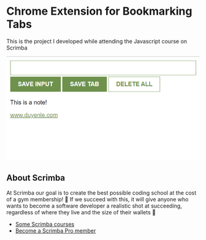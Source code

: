 # Chrome Extension for Bookmarking Tabs

This is the project I developed while attending the Javascript course on Scrimba

![Browser Extension Preview](./preview.png "a title")

## About Scrimba

At Scrimba our goal is to create the best possible coding school at the cost of a gym membership! 💜
If we succeed with this, it will give anyone who wants to become a software developer a realistic shot at succeeding, regardless of where they live and the size of their wallets 🎉

- [Some Scrimba courses](https://scrimba.com/allcourses)
- [Become a Scrimba Pro member](https://scrimba.com/pricing)
